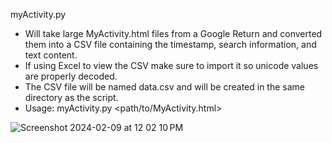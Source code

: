 myActivity.py

- Will take large MyActivity.html files from a Google Return and converted them into a CSV file containing the timestamp, search information, and text content.
- If using Excel to view the CSV make sure to import it so unicode values are properly decoded.
- The CSV file will be named data.csv and will be created in the same directory as the script.
- Usage: myActivity.py <path/to/MyActivity.html>

![Screenshot 2024-02-09 at 12 02 10 PM](https://github.com/abrignoni/Misc-Scripts/assets/28718987/a018013f-d90c-493e-aa78-61c54156db20)
